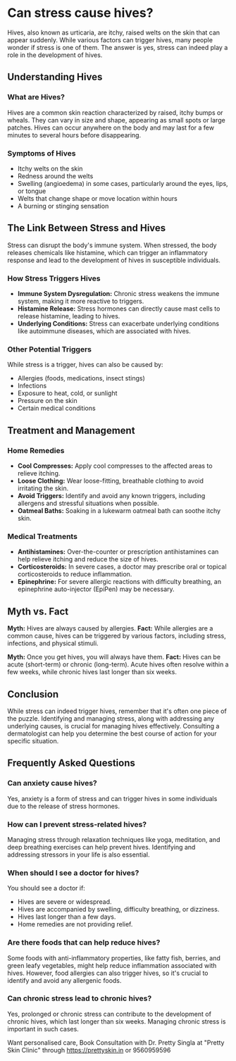 # Can stress cause hives?

Hives, also known as urticaria, are itchy, raised welts on the skin that can appear suddenly. While various factors can trigger hives, many people wonder if stress is one of them. The answer is yes, stress can indeed play a role in the development of hives.

## Understanding Hives

### What are Hives?

Hives are a common skin reaction characterized by raised, itchy bumps or wheals. They can vary in size and shape, appearing as small spots or large patches. Hives can occur anywhere on the body and may last for a few minutes to several hours before disappearing.

### Symptoms of Hives

*   Itchy welts on the skin
*   Redness around the welts
*   Swelling (angioedema) in some cases, particularly around the eyes, lips, or tongue
*   Welts that change shape or move location within hours
*   A burning or stinging sensation

## The Link Between Stress and Hives

Stress can disrupt the body's immune system. When stressed, the body releases chemicals like histamine, which can trigger an inflammatory response and lead to the development of hives in susceptible individuals.

### How Stress Triggers Hives

*   **Immune System Dysregulation:** Chronic stress weakens the immune system, making it more reactive to triggers.
*   **Histamine Release:** Stress hormones can directly cause mast cells to release histamine, leading to hives.
*   **Underlying Conditions:** Stress can exacerbate underlying conditions like autoimmune diseases, which are associated with hives.

### Other Potential Triggers

While stress is a trigger, hives can also be caused by:

*   Allergies (foods, medications, insect stings)
*   Infections
*   Exposure to heat, cold, or sunlight
*   Pressure on the skin
*   Certain medical conditions

## Treatment and Management

### Home Remedies

*   **Cool Compresses:** Apply cool compresses to the affected areas to relieve itching.
*   **Loose Clothing:** Wear loose-fitting, breathable clothing to avoid irritating the skin.
*   **Avoid Triggers:** Identify and avoid any known triggers, including allergens and stressful situations when possible.
*   **Oatmeal Baths:** Soaking in a lukewarm oatmeal bath can soothe itchy skin.

### Medical Treatments

*   **Antihistamines:** Over-the-counter or prescription antihistamines can help relieve itching and reduce the size of hives.
*   **Corticosteroids:** In severe cases, a doctor may prescribe oral or topical corticosteroids to reduce inflammation.
*   **Epinephrine:** For severe allergic reactions with difficulty breathing, an epinephrine auto-injector (EpiPen) may be necessary.

## Myth vs. Fact

**Myth:** Hives are always caused by allergies.
**Fact:** While allergies are a common cause, hives can be triggered by various factors, including stress, infections, and physical stimuli.

**Myth:** Once you get hives, you will always have them.
**Fact:** Hives can be acute (short-term) or chronic (long-term). Acute hives often resolve within a few weeks, while chronic hives last longer than six weeks.

## Conclusion

While stress can indeed trigger hives, remember that it's often one piece of the puzzle. Identifying and managing stress, along with addressing any underlying causes, is crucial for managing hives effectively. Consulting a dermatologist can help you determine the best course of action for your specific situation.

## Frequently Asked Questions

### Can anxiety cause hives?

Yes, anxiety is a form of stress and can trigger hives in some individuals due to the release of stress hormones.

### How can I prevent stress-related hives?

Managing stress through relaxation techniques like yoga, meditation, and deep breathing exercises can help prevent hives. Identifying and addressing stressors in your life is also essential.

### When should I see a doctor for hives?

You should see a doctor if:

*   Hives are severe or widespread.
*   Hives are accompanied by swelling, difficulty breathing, or dizziness.
*   Hives last longer than a few days.
*   Home remedies are not providing relief.

### Are there foods that can help reduce hives?

Some foods with anti-inflammatory properties, like fatty fish, berries, and green leafy vegetables, might help reduce inflammation associated with hives. However, food allergies can also trigger hives, so it's crucial to identify and avoid any allergenic foods.

### Can chronic stress lead to chronic hives?

Yes, prolonged or chronic stress can contribute to the development of chronic hives, which last longer than six weeks. Managing chronic stress is important in such cases.

Want personalised care, Book Consultation with Dr. Pretty Singla at "Pretty Skin Clinic" through https://prettyskin.in or 9560959596
